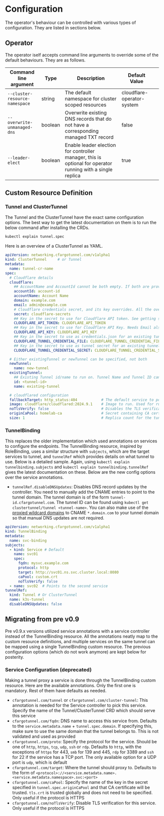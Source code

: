 # Configuration

The operator's behaviour can be controlled with various types of configuration. They are listed in sections below.

## Operator

The operator iself accepts command line arguments to override some of the default behaviours. They are as follows.

| **Command line argument**      | **Type** | **Description**                                                                                            | **Default Value**          |   |
|--------------------------------|----------|------------------------------------------------------------------------------------------------------------|----------------------------|---|
| `--cluster-resource-namespace` | string   | The default namespace for cluster scoped resources                                                         | cloudflare-operator-system |   |
| `--overwrite-unmanaged-dns`    | boolean  | Overwrite existing DNS records that do not have a corresponding managed TXT record                         | false                      |   |
| `--leader-elect`               | boolean  | Enable leader election for controller manager, this is optional for operator running with a single replica | true                       |   |

## Custom Resource Definition

### Tunnel and ClusterTunnel 

The Tunnel and the ClusterTunnel have the exact same configuration options. The best way to get the latest documentation on them is to run the below command after installing the CRDs.

```bash
kubectl explain tunnel.spec
```

Here is an overview of a ClusterTunnel as YAML.

```yaml
apiVersion: networking.cfargotunnel.com/v1alpha1
kind: ClusterTunnel     # or Tunnel
metadata:
  name: tunnel-cr-name
spec:
  # Cloudflare details
  cloudflare:
    ## AccountName and AccountId cannot be both empty. If both are provided, Account ID is used if valid, else falls back to Account Name
    accountId: account-id
    accountName: Account Name
    domain: example.com                                                         # Domain where the tunnel runs
    email: admin@example.com                                                    # Email ID used to login to Cloudflare
    # Cloudflare credentials secret, and its key overrides. All the overrides are optional and default to the shown values.
    secret: cloudflare-secrets
    ## Key in the secret to use for Cloudflare API token. See getting started for information on scopes
    CLOUDFLARE_API_TOKEN: CLOUDFLARE_API_TOKEN
    ## Key in the secret to use for Cloudflare API Key. Needs Email also to be provided. For delete operations on new tunnels only, or as an alternate to API Token
    CLOUDFLARE_API_KEY: CLOUDFLARE_API_KEY
    ## Key in the secret to use as credentials.json for an existing tunnel
    CLOUDFLARE_TUNNEL_CREDENTIAL_FILE: CLOUDFLARE_TUNNEL_CREDENTIAL_FILE
    ## Key in the secret to use as tunnel secret for an existing tunnel
    CLOUDFLARE_TUNNEL_CREDENTIAL_SECRET: CLOUDFLARE_TUNNEL_CREDENTIAL_SECRET

  # Either existingTunnel or newTunnel can be specified, not both
  newTunnel:
    name: new-tunnel
  existingTunnel:
    ## Existing Tunnel id/name to run on. Tunnel Name and Tunnel ID cannot be both empty. If both are provided, id is used if valid, else falls back to name
    id: <tunnel-id>
    name: existing-tunnel

  # cloudflared configuration
  fallbackTarget: http_status:404           # The default service to point cloudflared to. Defaults to http_status:404
  image: cloudflare/cloudflared:2024.9.1    # Image to run. Used for running an up-to-date image. Can be swapped out to an arm based image if needed
  noTlsVerify: false                        # Disables the TLS verification to backend services globally
  originCaPool: homelab-ca                  # Secret containing CA certificates to trust. Must contain tls.crt to be trusted globally and optionally other certificates (see the caPool service annotation for usage)
  size: 1                                   # Replica count for the tunnel deployment
```

### TunnelBinding

This replaces the older implementation which used annotations on services to configure the endpoints. The TunnelBinding resource, inspired by RoleBinding, uses a similar structure with `subjects`, which are the target services to tunnel, and `tunnelRef` which provides details on what tunnel to use. Below is a detailed sample. Again, using `kubectl explain tunnelbinding.subjects` and `kubectl explain tunnelbinding.tunnelRef` gives the latest documentation on these. Below are the new config options over the service annotations.

* `tunnelRef.disableDNSUpdates`: Disables DNS record updates by the controller. You need to manually add the CNAME entries to point to the tunnel domain. The tunnel domain is of the form `tunnel-id.cfargotunnel.com`. The tunnel ID can be found using `kubectl get clustertunnel/tunnel <tunnel-name>`. You can also make use of the [proxied wildcard domains](https://blog.cloudflare.com/wildcard-proxy-for-everyone/) to CNAME `*.domain.com` to your tunnel domain so that manual DNS updates are not required.

```yaml
apiVersion: networking.cfargotunnel.com/v1alpha1
kind: TunnelBinding
metadata:
  name: svc-binding
subjects:
  - kind: Service # Default
    name: svc01
    spec:
      fqdn: mysvc.example.com
      protocol: http
      target: http://svc01.ns.svc.cluster.local:8080
      caPool: custom.crt
      noTlsVerify: false
  - name: svc02  # Points to the second service
tunnelRef:
  kind: Tunnel # Or ClusterTunnel
  name: k3s-tunnel
  disableDNSUpdates: false
```

## Migrating from pre v0.9

Pre v0.9.x versions utilized service annotations with a service controller instead of the TunnelBinding resource. All the annotations neatly map to the custom resource definitions, and multiple services on the same tunnel can be mapped using a single TunnelBinding custom resource. The previous configuration options (which do not work anymore) are kept below for posterity.

### Service Configuration (deprecated)

Making a tunnel proxy a service is done through the TunnelBinding custom resource. Here are the available annotations. Only the first one is mandatory. Rest of them have defaults as needed.

* `cfargotunnel.com/tunnel` or `cfargotunnel.com/cluster-tunnel`: This annotation is needed for the Service controller to pick this service. Specify the name of the Tunnel/ClusterTunnel CRD which should serve this service
* `cfargotunnel.com/fqdn`: DNS name to access this service from. Defaults to the `service.metadata.name` + `tunnel.spec.domain`. If specifying this, make sure to use the same domain that the tunnel belongs to. This is not validated and used as provided
* `cfargotunnel.com/proto`: Specify the protocol for the service. Should be one of `http`, `https`, `tcp`, `udp`, `ssh` or `rdp`. Defaults to `http`, with the exceptions of `https` for 443, `smb` for 139 and 445, `rdp` for 3389 and `ssh` for 22 if the service has a TCP port. The only available option for a UDP port is `udp`, which is default
* `cfargotunnel.com/target`: Where the tunnel should proxy to. Defaults to the form of `<protocol>://<service.metadata.name>.<service.metadata.namespace>.svc:<port>`
* `cfargotunnel.com/caPool`: Specify the name of the key in the secret specified in `tunnel.spec.originCaPool` and that CA certificate will be trusted. `tls.crt` is trusted globally and does not need to be specified. Only useful if the protocol is HTTPS
* `cfargotunnel.com/noTlsVerify`: Disable TLS verification for this service. Only useful if the protocol is HTTPS

